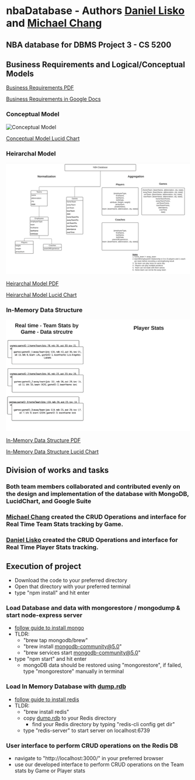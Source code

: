 # nbaDatabase - Authors [Daniel Lisko](https://github.com/djlisko01) and [Michael Chang](https://github.com/michaelchang106)

## NBA database for DBMS Project 3 - CS 5200

## Business Requirements and Logical/Conceptual Models

[Business Requirements PDF](./BusReq_Heirarchal_tables/Business_Requirements_and_Models_and_BCNF.pdf)

[Business Requirements in Google Docs](https://docs.google.com/document/d/13wTtEmC-XXSWzubHSJDg0rDB8sXb62t-KJJM-X4vpMg/edit?usp=sharing)

### Conceptual Model

![Conceptual Model](./BusReq_Heirarchal_tables/NBA2021-2022_Conceptual_Model_CS5200.png)

[Conceptual Model Lucid Chart](https://lucid.app/lucidchart/728904b6-3eac-41ee-9c80-cc89d811dc4c/edit?viewport_loc=-449%2C-71%2C3131%2C1496%2C0_0&invitationId=inv_bc674f57-3cb0-483b-8c06-247711741271)

### Heirarchal Model
![Heirarchal Model](./BusReq_Heirarchal_tables/NBA-HeiarchalTables-JSON-Examples.png)

[Heirarchal Model PDF](./BusReq_Heirarchal_tables/NBA-HeiarchalTables-JSON-Examples.pdf)

[Heirarchal Model Lucid Chart](https://lucid.app/lucidchart/e3295927-79f1-4176-bfd1-29a7fae585fe/edit?viewport_loc=-3080%2C-56%2C3328%2C1400%2C0_0&invitationId=inv_60206c0a-d083-4538-a24a-087f8aac8f4d)

### In-Memory Data Structure
![In Memory Data Structure](./BusReq_Heirarchal_tables/In_Memory_Data_Structure.png)

[In-Memory Data Structure PDF](./BusReq_Heirarchal_tables/In_Memory_Data_Structure.pdf)

[In-Memory Data Structure Lucid Chart](https://lucid.app/lucidchart/38269d65-a1f8-4014-9d74-8b90e225a611/edit?viewport_loc=-183%2C-61%2C2219%2C999%2C0_0&invitationId=inv_4ccc9d73-d882-4d47-81a1-9a3ba49941f4)

## Division of works and tasks

### Both team members collaborated and contributed evenly on the design and implementation of the database with MongoDB, LucidChart, and Google Suite

### [Michael Chang](https://github.com/michaelchang106) created the CRUD Operations and interface for Real Time Team Stats tracking by Game.

### [Daniel Lisko](https://github.com/djlisko01) created the CRUD Operations and interface for Real Time Player Stats tracking.

## Execution of project

- Download the code to your preferred directory
- Open that directory with your preferred terminal
- type "npm install" and hit enter

### Load Database and data with mongorestore / mongodump & start node-express server
- [follow guide to install mongo](https://docs.mongodb.com/manual/tutorial/manage-mongodb-processes/)
- TLDR:
  - "brew tap mongodb/brew"
  - "brew install mongodb-community@5.0" 
  - "brew services start mongodb-community@5.0"
- type "npm start" and hit enter
  - mongoDB data should be restored using "mongorestore", if failed, type "mongorestore" manually in terminal

### Load In Memory Database with [dump.rdb](./dump/dump.rdb)
- [follow guide to install redis](https://medium.com/@petehouston/install-and-config-redis-on-mac-os-x-via-homebrew-eb8df9a4f298)
- TLDR:
  - "brew install redis"
  - copy [dump.rdb](./dump/dump.rdb) to your Redis directory
    - find your Redis directory by typing "redis-cli config get dir"
  - type "redis-server" to start server on localhost:6739

### User interface to perform CRUD operations on the Redis DB
- navigate to "http://localhost:3000/" in your preferred browser
- use our developed interface to perform CRUD operations on the Team stats by Game or Player stats
